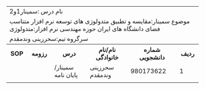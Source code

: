 <table>
<caption&nbsp; align="اعضای گروه1"></caption>
 
<tr>
<td colspan="6">نام درس :سمینار1و2</td>
</tr>

<tr>
<td colspan="6">موضوع سمینار:مقایسه و تطبیق متدولوژی های توسعه نرم افزار متناسب فضای دانشگاه های ایران حوزه مهندسی نرم افزار:متدولوژی</td>
</tr>

<tr>
<td colspan="6">سرگروه تیم:سحرزینی وندمقدم</td>
</tr>

<tr>
 <th>SOP</th>
 <th>رزومه</th>
 <th>درس</th>
 <th>نام/نام خانوادگی</th>
 <th>شماره دانشجویی</th>
 <th>ردیف</th>
 </tr>
 
 <tr>
 <td></td>
 <td></td>
 <td>سمینار/پایان نامه</td>
 <td>سحرزینی وندمقدم</td>
 <td >980173622</td>
 <td>1</td>
 </tr>
 
 <tr>
 
 <td></td>
 
</tr>
 
</table>
